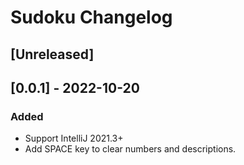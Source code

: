 <!-- Keep a Changelog guide -> https://keepachangelog.com -->

# Sudoku Changelog


## [Unreleased]

## [0.0.1] - 2022-10-20
### Added
- Support IntelliJ 2021.3+
- Add SPACE key to clear numbers and descriptions.
